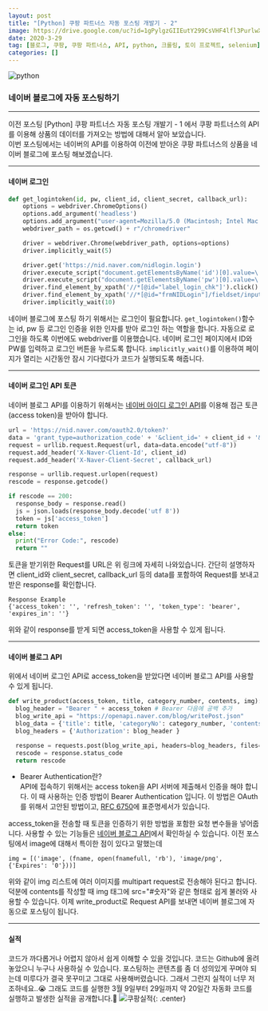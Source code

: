 ```yaml
---
layout: post
title: "[Python] 쿠팡 파트너스 자동 포스팅 개발기 - 2"
image: https://drive.google.com/uc?id=1gPylgzGIIEutY299CsVHF4lfl3PurlwX
date: 2020-3-29
tag: [블로그, 쿠팡, 쿠팡 파트너스, API, python, 크롤링, 토이 프로젝트, selenium]
categories: []
---
```


![python](https://drive.google.com/uc?id=1gPylgzGIIEutY299CsVHF4lfl3PurlwX)

### 네이버 블로그에 자동 포스팅하기 <a href="https://github.com/Jongjineee/auto_coupang_partners" target="_blank"><i class="fab fa-github"></i></a>

***

이전 포스팅 [Python] 쿠팡 파트너스 자동 포스팅 개발기 - 1 에서 쿠팡 파트너스의 API를 이용해 상품의 데이터를 가져오는 방법에 대해서 알아 보았습니다.<br>
이번 포스팅에서는 네이버의 API를 이용하여 이전에 받아온 쿠팡 파트너스의 상품을 네이버 블로그에 포스팅 해보겠습니다.

***

#### 네이버 로그인

```python
def get_logintoken(id, pw, client_id, client_secret, callback_url):
    options = webdriver.ChromeOptions()
    options.add_argument('headless')
    options.add_argument("user-agent=Mozilla/5.0 (Macintosh; Intel Mac OS X 10_14_5) AppleWebKit/537.36 (KHTML, like Gecko) Chrome/80.0.3987.87 Safari/537.36")
    webdriver_path = os.getcwd() + r"/chromedriver"

    driver = webdriver.Chrome(webdriver_path, options=options)
    driver.implicitly_wait(5)

    driver.get('https://nid.naver.com/nidlogin.login')
    driver.execute_script("document.getElementsByName('id')[0].value=\'"+ id + "\'")
    driver.execute_script("document.getElementsByName('pw')[0].value=\'"+ pw + "\'")
    driver.find_element_by_xpath('//*[@id="label_login_chk"]').click()
    driver.find_element_by_xpath('//*[@id="frmNIDLogin"]/fieldset/input').click()
    driver.implicitly_wait(10)
```
네이버 블로그에 포스팅 하기 위해서는 로그인이 필요합니다. `get_logintoken()`함수는 id, pw 등 로그인 인증을 위한 인자를 받아 로그인 하는 역할을 합니다. 자동으로 로그인을 하도록 이번에도 webdriver를 이용했습니다. 네이버 로그인 페이지에서 ID와 PW를 입력하고 로그인 버튼을 누르도록 합니다. `implicitly_wait()`를 이용하여 페이지가 열리는 시간동안 잠시 기다렸다가 코드가 실행되도록 해줍니다.

***
#### 네이버 로그인 API 토큰
네이버 블로그 API를 이용하기 위해서는 [네이버 아이디 로그인 API](https://developers.naver.com/docs/login/api/)를 이용해 접근 토큰(access token)을 받아야 합니다.

```python
url = 'https://nid.naver.com/oauth2.0/token?'
data = 'grant_type=authorization_code' + '&client_id=' + client_id + '&client_secret=' + client_secret + '&redirect_uri=' + callback_url + '&code=' + code + '&state=' + state
request = urllib.request.Request(url, data=data.encode("utf-8"))
request.add_header('X-Naver-Client-Id', client_id)
request.add_header('X-Naver-Client-Secret', callback_url)

response = urllib.request.urlopen(request)
rescode = response.getcode()

if rescode == 200:
  response_body = response.read()
  js = json.loads(response_body.decode('utf 8'))
  token = js['access_token']
  return token
else:
  print("Error Code:", rescode)
  return ""
```

토큰을 받기위한 Request를 URL은 위 링크에 자세히 나와있습니다. 간단히 설명하자면 client_id와 client_secret, callback_url 등의 data를 포함하여 Request를 보내고 받은 response를 확인합니다. 
```
Response Example
{'access_token': '', 'refresh_token': '', 'token_type': 'bearer', 'expires_in': ''}
```
위와 같이 response를 받게 되면 access_token을 사용할 수 있게 됩니다.

***

#### 네이버 블로그 API
위에서 네이버 로그인 API로 access_token을 받았다면 네이버 블로그 API를 사용할 수 있게 됩니다.

```python
def write_product(access_token, title, category_number, contents, img):
  blog_header = "Bearer " + access_token # Bearer 다음에 공백 추가
  blog_write_api = "https://openapi.naver.com/blog/writePost.json"
  blog_data = {'title': title, 'categoryNo': category_number, 'contents': contents}
  blog_headers = {'Authorization': blog_header }

  response = requests.post(blog_write_api, headers=blog_headers, files=img, data=blog_data)
  rescode = response.status_code
  return rescode
```
* Bearer Authentication란?<br>
API에 접속하기 위해서는 access token을 API 서버에 제출해서 인증을 해야 합니다. 이 때 사용하는 인증 방법이 Bearer Authentication 입니다. 이 방법은 OAuth를 위해서 고안된 방법이고, [RFC 6750](https://tools.ietf.org/html/rfc6750)에 표준명세서가 있습니다.

access_token을 전송할 때 토큰을 인증하기 위한 방법을 포함한 요청 변수들을 넣어줍니다. 사용할 수 있는 기능들은 [네이버 블로그 API](https://developers.naver.com/docs/blog/post/)에서 확인하실 수 있습니다. 이전 포스팅에서 image에 대해서 특이한 점이 있다고 말했는데 
```
img = [('image', (fname, open(fnamefull, 'rb'), 'image/png', {'Expires': '0'}))]
```
위와 같이 img 리스트에 여러 이미지를 multipart request로 전송해야 된다고 합니다. 덕분에 contents를 작성할 때 img 태그에 src="#숫자"와 같은 형태로 쉽게 불러와 사용할 수 있습니다.
이제 write_product로 Request API를 보내면 네이버 블로그에 자동으로 포스팅이 됩니다.

***

#### 실적
코드가 까다롭거나 어렵지 않아서 쉽게 이해할 수 있을 것입니다. 코드는 Github에 올려 놓았으니 누구나 사용하실 수 있습니다. 포스팅하는 콘텐츠를 좀 더 성의있게 꾸며야 되는데 미루다가 결국 못꾸미고 그대로 사용해버렸습니다. 그래서 그런지 실적이 너무 저조하네요..😭 그래도 코드를 실행한 3월 9일부터 29일까지 약 20일간 자동화 코드를 실행하고 발생한 실적을 공개합니다.🙂
![쿠팡실적](https://drive.google.com/uc?id=15Sg3byr_EAEzGnNo4rv1SLKZHFezfdGO){: .center}

